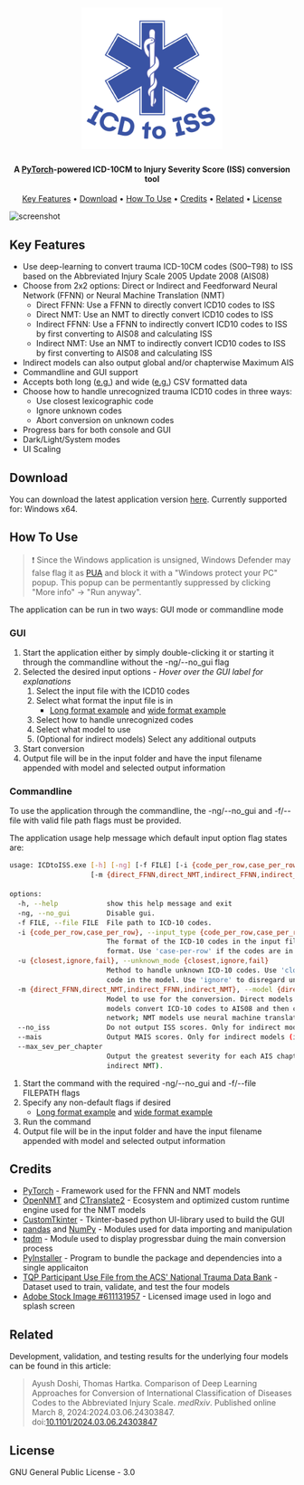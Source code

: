 
<h1 align="center">
  <img src="https://raw.githubusercontent.com/AyushDoshi/ICDtoISS/master/img/ICDtoISS_logo.png" alt="ICDtoISS" width="250"></a>
</h1>
<h4 align="center">A <a href="http://https://pytorch.org" target="_blank">PyTorch</a>-powered ICD-10CM to Injury Severity Score (ISS) conversion tool</h4>

<p align="center">
  <a href="#key-features">Key Features</a> •
  <a href="#download">Download</a> •
  <a href="#how-to-use">How To Use</a> •
  <a href="#credits">Credits</a> •
  <a href="#related">Related</a> •
  <a href="#license">License</a>
</p>

![screenshot](img/ICDtoISS_readme_gif.gif)

## Key Features
* Use deep-learning to convert trauma ICD-10CM codes (S00–T98) to ISS based on the Abbreviated Injury Scale 2005 Update 2008 (AIS08)
* Choose from 2x2 options: Direct or Indirect and Feedforward Neural Network (FFNN) or Neural Machine Translation (NMT) 
  - Direct FFNN: Use a FFNN to directly convert ICD10 codes to ISS
  - Direct NMT: Use an NMT to directly convert ICD10 codes to ISS
  - Indirect FFNN: Use a FFNN to indirectly convert ICD10 codes to ISS by first converting to AIS08 and calculating ISS
  - Indirect NMT: Use an NMT to indirectly convert ICD10 codes to ISS by first converting to AIS08 and calculating ISS
* Indirect models can also output global and/or chapterwise Maximum AIS 
* Commandline and GUI support
* Accepts both long ([e.g.](example_data/long_format_sample_16_codes.csv)) and wide ([e.g.](example_data/wide_format_sample_16_codes.csv)) CSV formatted data
* Choose how to handle unrecognized trauma ICD10 codes in three ways:
  - Use closest lexicographic code
  - Ignore unknown codes
  - Abort conversion on unknown codes
* Progress bars for both console and GUI
* Dark/Light/System modes
* UI Scaling

## Download
You can download the latest application version [here](https://github.com/AyushDoshi/ICDtoISS/releases). Currently supported for: Windows x64.

## How To Use
> :heavy_exclamation_mark: Since the Windows application is unsigned, Windows Defender may false flag it as [PUA](https://learn.microsoft.com/en-us/microsoft-365/security/defender-endpoint/detect-block-potentially-unwanted-apps-microsoft-defender-antivirus) and block it with a "Windows protect your PC" popup. This popup can be permentantly suppressed by clicking "More info" -> "Run anyway".

The application can be run in two ways: GUI mode or commandline mode

### GUI 
1. Start the application either by simply double-clicking it or starting it through the commandline without the -ng/--no_gui flag
2. Selected the desired input options - *Hover over the GUI label for explanations*
   1. Select the input file with the ICD10 codes
   2. Select what format the input file is in
      - [Long format example](example_data/long_format_sample_16_codes.csv) and [wide format example](example_data/wide_format_sample_16_codes.csv)
   3. Select how to handle unrecognized codes
   4. Select what model to use
   5. (Optional for indirect models) Select any additional outputs
3. Start conversion
4. Output file will be in the input folder and have the input filename appended with model and selected output information

### Commandline
To use the application through the commandline, the -ng/--no_gui and -f/--file with valid file path flags must be provided.

The application usage help message which default input option flag states are: 
```bash
usage: ICDtoISS.exe [-h] [-ng] [-f FILE] [-i {code_per_row,case_per_row}] [-u {closest,ignore,fail}]
                    [-m {direct_FFNN,direct_NMT,indirect_FFNN,indirect_NMT}] [--no_iss] [--mais] [--max_sev_per_chapter]

options:
  -h, --help            show this help message and exit
  -ng, --no_gui         Disable gui.
  -f FILE, --file FILE  File path to ICD-10 codes.
  -i {code_per_row,case_per_row}, --input_type {code_per_row,case_per_row}
                        The format of the ICD-10 codes in the input file. Use 'code-per-row' if the codes are in long
                        format. Use 'case-per-row' if the codes are in wide format.
  -u {closest,ignore,fail}, --unknown_mode {closest,ignore,fail}
                        Method to handle unknown ICD-10 codes. Use 'closest' to replace with the closest lexicographic
                        code in the model. Use 'ignore' to disregard unknown codes. Use 'fail' to abort prediction.
  -m {direct_FFNN,direct_NMT,indirect_FFNN,indirect_NMT}, --model {direct_FFNN,direct_NMT,indirect_FFNN,indirect_NMT}
                        Model to use for the conversion. Direct models directly convert ICD-10 codes to ISS; Indirect
                        models convert ICD-10 codes to AIS08 and then calculate ISS. FFNN models use a feedforward neural
                        network; NMT models use neural machine translation.
  --no_iss              Do not output ISS scores. Only for indirect models (indirect FFNN or indirect NMT).
  --mais                Output MAIS scores. Only for indirect models (indirect FFNN or indirect NMT).
  --max_sev_per_chapter
                        Output the greatest severity for each AIS chapter. Only for indirect models (indirect FFNN or
                        indirect NMT).
```
1. Start the command with the required -ng/--no_gui and -f/--file FILEPATH flags
2. Specify any non-default flags if desired
      - [Long format example](example_data/long_format_sample_16_codes.csv) and [wide format example](example_data/wide_format_sample_16_codes.csv)
3. Run the command
4. Output file will be in the input folder and have the input filename appended with model and selected output information

## Credits
- [PyTorch](https://pytorch.org/) - Framework used for the FFNN and NMT models
- [OpenNMT](https://opennmt.net/) and [CTranslate2](https://github.com/OpenNMT/CTranslate2) - Ecosystem and optimized custom runtime engine used for the NMT models
- [CustomTkinter](https://github.com/TomSchimansky/CustomTkinter) - Tkinter-based python UI-library used to build the GUI 
- [pandas](https://pandas.pydata.org/) and [NumPy](https://numpy.org/) - Modules used for data importing and manipulation
- [tqdm](https://https://tqdm.github.io/) - Module used to display progressbar duing the main conversion process
- [PyInstaller](https://pyinstaller.org) - Program to bundle the package and dependencies into a single applicaiton
- [TQP Participant Use File from the ACS' National Trauma Data Bank](https://www.facs.org/quality-programs/trauma/quality/national-trauma-data-bank/datasets/) - Dataset used to train, validate, and test the four models
- [Adobe Stock Image #611131957](https://stock.adobe.com/611131957) - Licensed image used in logo and splash screen  

## Related
Development, validation, and testing results for the underlying four models can be found in this article:
> Ayush Doshi, Thomas Hartka. Comparison of Deep Learning Approaches for Conversion of International Classification of Diseases Codes to the Abbreviated Injury Scale. *medRxiv*. Published online March 8, 2024:2024.03.06.24303847. doi:[10.1101/2024.03.06.24303847](https://doi.org/10.1101/2024.03.06.24303847)

## License
GNU General Public License - 3.0
